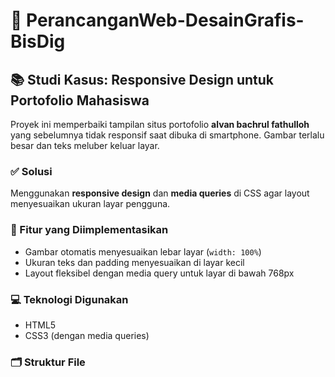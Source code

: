 # 📱 PerancanganWeb-DesainGrafis-BisDig

## 📚 Studi Kasus: Responsive Design untuk Portofolio Mahasiswa

Proyek ini memperbaiki tampilan situs portofolio **alvan bachrul fathulloh** yang sebelumnya tidak responsif saat dibuka di smartphone. Gambar terlalu besar dan teks meluber keluar layar.

### ✅ Solusi
Menggunakan **responsive design** dan **media queries** di CSS agar layout menyesuaikan ukuran layar pengguna.

### 🎯 Fitur yang Diimplementasikan
- Gambar otomatis menyesuaikan lebar layar (`width: 100%`)
- Ukuran teks dan padding menyesuaikan di layar kecil
- Layout fleksibel dengan media query untuk layar di bawah 768px

### 💻 Teknologi Digunakan
- HTML5
- CSS3 (dengan media queries)

### 🗂️ Struktur File
